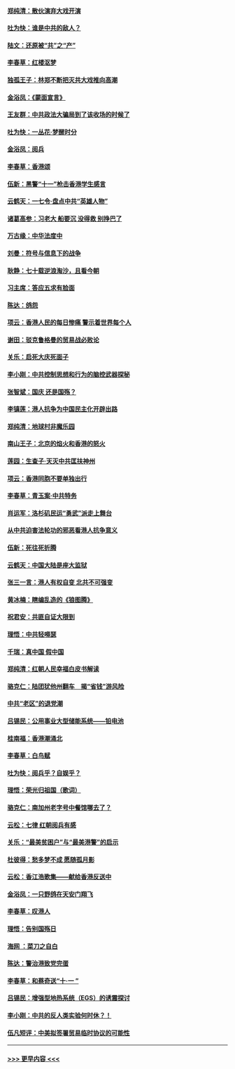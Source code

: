#### [郑纯清：散伙演弃大戏开演](../pages/nsc993/n11570826.md?t=10060555) 
#### [吐为快：谁是中共的敌人？](../pages/nsc993/n11570817.md?t=10060555) 
#### [陆文：还原被“共”之“产”](../pages/nsc993/n11570798.md?t=10060555) 
#### [李春草：红楼沤梦](../pages/nsc993/n11569673.md?t=10060555) 
#### [独孤王子：林郑不断把灭共大戏推向高潮](../pages/nsc993/n11569381.md?t=10060555) 
#### [金浴凤：《蒙面宣言》](../pages/nsc993/n11569368.md?t=10060555) 
#### [王友群：中共政法大骗局到了该收场的时候了](../pages/nsc993/n11568940.md?t=10060555) 
#### [吐为快：一丛花‧梦醒时分](../pages/nsc993/n11567491.md?t=10060555) 
#### [金浴凤：阅兵](../pages/nsc993/n11567454.md?t=10060555) 
#### [李春草：香港颂](../pages/nsc993/n11567444.md?t=10060555) 
#### [伍新：黑警“十一”枪击香港学生感言](../pages/nsc993/n11567426.md?t=10060555) 
#### [云鹤天：一七令‧盘点中共“英雄人物”](../pages/nsc993/n11567091.md?t=10060555) 
#### [诸葛高参：习老大 船要沉 没得救 别挣巴了](../pages/nsc993/n11566976.md?t=10060555) 
#### [万古缘：中华法度中](../pages/nsc993/n11566726.md?t=10060555) 
#### [刘曼：符号与信息下的战争](../pages/nsc993/n11564655.md?t=10060555) 
#### [耿静：七十载逆浪淘沙，且看今朝](../pages/nsc993/n11564520.md?t=10060555) 
#### [习主席：答应五求有脸面](../pages/nsc993/n11563953.md?t=10060555) 
#### [陈达：鸽怨](../pages/nsc993/n11561879.md?t=10060555) 
#### [项云：香港人民的每日惨痛  警示着世界每个人](../pages/nsc993/n11559273.md?t=10060555) 
#### [谢田：驳克鲁格曼的贸易战必败论](../pages/nsc993/n11555840.md?t=10060555) 
#### [关乐：启死大庆死面子](../pages/nsc993/n11556823.md?t=10060555) 
#### [李小刚：中共控制思想和行为的脑控武器探秘](../pages/nsc993/n11556776.md?t=10060555) 
#### [张智斌：国庆  还是国殇？](../pages/nsc993/n11556617.md?t=10060555) 
#### [李镇莲：港人抗争为中国民主化开辟出路](../pages/nsc993/n11556570.md?t=10060555) 
#### [郑纯清：地球村非魔乐园](../pages/nsc993/n11555415.md?t=10060555) 
#### [南山王子：北京的焰火和香港的怒火](../pages/nsc993/n11555318.md?t=10060555) 
#### [莲园：生查子·天灭中共匡扶神州](../pages/nsc993/n11555302.md?t=10060555) 
#### [项云：香港同胞不要单独出行](../pages/nsc993/n11555276.md?t=10060555) 
#### [李春草：青玉案‧中共特务](../pages/nsc993/n11552356.md?t=10060555) 
#### [肖运军：洛杉矶民运“勇武”派走上舞台](../pages/nsc993/n11551595.md?t=10060555) 
#### [从中共迫害法轮功的邪恶看港人抗争意义](../pages/nsc993/n11540858.md?t=10060555) 
#### [伍新：死往死折腾](../pages/nsc993/n11550174.md?t=10060555) 
#### [云鹤天：中国大陆是座大监狱](../pages/nsc993/n11550155.md?t=10060555) 
#### [张三一言：港人有权自变 北共不可强变](../pages/nsc993/n11550132.md?t=10060555) 
#### [黄冰楠：瞎编乱造的《狼图腾》](../pages/nsc993/n11550082.md?t=10060555) 
#### [祝君安：共匪自证大限到](../pages/nsc993/n11550041.md?t=10060555) 
#### [理悟：中共轻嘚瑟](../pages/nsc993/n11547978.md?t=10060555) 
#### [千瑞：真中国 假中国](../pages/nsc993/n11547865.md?t=10060555) 
#### [郑纯清：红朝人民幸福白皮书解读](../pages/nsc993/n11547499.md?t=10060555) 
#### [骆克仁：陆团犹他州翻车　揭“省钱”游风险](../pages/nsc993/n11546977.md?t=10060555) 
#### [中共“老区”的退党潮](../pages/nsc993/n11545995.md?t=10060555) 
#### [吕锡民：公用事业大型储能系统——铅电池](../pages/nsc993/n11545701.md?t=10060555) 
#### [桂南福：香港潮涌北](../pages/nsc993/n11545682.md?t=10060555) 
#### [李春草：白鸟赋](../pages/nsc993/n11545663.md?t=10060555) 
#### [吐为快：阅兵乎？自娱乎？](../pages/nsc993/n11545625.md?t=10060555) 
#### [理悟：荣光归祖国（歌词）](../pages/nsc993/n11545616.md?t=10060555) 
#### [骆克仁：南加州老字号中餐馆哪去了？](../pages/nsc993/n11545120.md?t=10060555) 
#### [云松：七律 红朝阅兵有感](../pages/nsc993/n11542394.md?t=10060555) 
#### [关乐：“最美贫困户”与“最美港警”的启示](../pages/nsc993/n11542252.md?t=10060555) 
#### [杜彼得：愁多梦不成 愿随孤月影](../pages/nsc993/n11540296.md?t=10060555) 
#### [云松：香江浩歌集——献给香港反送中](../pages/nsc993/n11540149.md?t=10060555) 
#### [金浴凤：一只野鸽在天安门翔飞](../pages/nsc993/n11540280.md?t=10060555) 
#### [李春草：叹港人](../pages/nsc993/n11540119.md?t=10060555) 
#### [理悟：告别国殇日](../pages/nsc993/n11539610.md?t=10060555) 
#### [海网 ：菜刀之自白](../pages/nsc993/n11539597.md?t=10060555) 
#### [陈达：警治港致党完蛋](../pages/nsc993/n11538127.md?t=10060555) 
#### [李春草：和蔡奇送“十·一 ”](../pages/nsc993/n11537810.md?t=10060555) 
#### [吕锡民：增强型地热系统（EGS）的诱震探讨](../pages/nsc993/n11537765.md?t=10060555) 
#### [李小刚：中共的反人类实验何时休？！](../pages/nsc993/n11537669.md?t=10060555) 
#### [伍凡短评：中美拟签署贸易临时协议的可能性](../pages/nsc993/n11536773.md?t=10060555) 

----
#### [ >>> 更早内容 <<< ](../indexes/nsc993-earlier.md)
